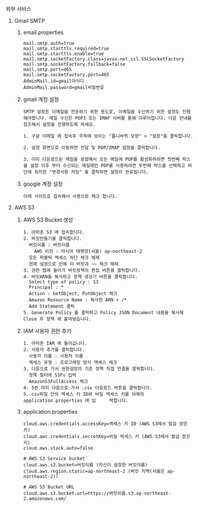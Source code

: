 외부 서비스

1. Gmail SMTP

   1. email.properties

      ```properties
      mail.smtp.auth=true
      mail.smtp.starttls.required=true
      mail.smtp.starttls.enable=true
      mail.smtp.socketFactory.class=javax.net.ssl.SSLSocketFactory
      mail.smtp.socketFactory.fallback=false
      mail.smtp.port=465
      mail.smtp.socketFactory.port=465
      AdminMail.id=gmail아이디
      AdminMail.password=gmail비밀번호
      ```

   2. gmail 계정 설정

      ```
      SMTP 설정은 이메일을 전송하기 위한 용도로, 이메일을 수신하기 위한 설정도 진행해야합니다. 메일 수신은 POP3 또는 IMAP 서버를 통해 이루어집니다. 다음 안내를 참조해서 설정을 진행하도록 하세요.
      
      1. 구글 이메일 에 접속후 우측에 보이는 "톱니바퀴 모양" > "설정"을 클릭합니다.
      
      2. 설정 화면으로 이동하면 전달 및 POP/IMAP 설정을 클릭합니다.
      
      3. 이미 다운로드된 메일을 포함해서 모든 메일에 POP를 활성화하려면 첫번째 박스를 설정 이후 부터 수신되는 메일에만 POP를 사용하려면 두번째 박스를 선택하고 하단에 위치한 "변경사항 저장" 을 클릭하면 설정이 완료됩니다.
      ```

   3. google 계정 설정

      ```
      아래 사이트로 접속해서 사용으로 체크 합니다.
      ```

      [https://www.google.com/settings/security/lesssecureapps]: https://www.google.com/settings/security/lesssecureapps

      

2. AWS S3

   1. AWS S3 Bucket 생성

      ```
      1. 아마존 S3 에 접속합니다.
      2. 버킷만들기를 클릭합니다.
      	버킷이름 : 버킷이름
          AWS 리전 : 아시아 태평양(서울) ap-northeast-2
      	모든 퍼블릭 액세스 차단 체크 해제 
      	현재 설정으로 인해 이 버킷과 ~~ 체크 해제
      3. 권한 탭에 들어가 버킷정책의 편집 버튼을 클릭합니다.
      4. 버킷ARN을 복사하고 정책 생성기 버튼을 클릭합니다.
      	Select type of policy : S3
      	Principal : *
      	Action : GetObject, PutObject 체크
      	Amazon Resource Name : 복사한 ARN + /*
      	Add Statement 클릭
      5. Generate Policy 를 클릭하고 Policy JSON Document 내용을 복사해 Close 후 정책	에 붙여넣습니다.
      ```

   2. IAM 사용자 권한 추가

      ```
      1. 아마존 IAM 에 들어갑니다.
      2. 사용자 추가를 클릭합니다.
      	사용자 이름 : 사용자 이름
      	액세스 유형 : 프로그래밍 방식 액세스 체크
      3. 다음으로 가서 권한설정의 기존 정책 직접 연결을 클릭합니다.
      	정책 필터에 S3Fu 입력
      	AmazonS3FullAccess 체크
      4. 5번 까지 다음으로 가서 .csv 다운로드 버튼을 클릭합니다.
      5. csv파일 안의 액세스 키 ID와 비밀 액세스 키를 아래의 application.properties 에 입	 력합니다.
      ```

   3. application.properties

      ```
      cloud.aws.credentials.accessKey=액세스 키 ID (AWS S3에서 발급 받은 키)
      cloud.aws.credentials.secretKey=비밀 엑세스 키 (AWS S3에서 발급 받은 키)
      cloud.aws.stack.auto=false
      
      # AWS S3 Service bucket
      cloud.aws.s3.bucket=버킷이름 (자신이 설정한 버킷이름)
      cloud.aws.region.static=ap-northeast-2 (버킷 지역(서울은 ap-northeast-2))
      
      # AWS S3 Bucket URL
      cloud.aws.s3.bucket.url=https://버킷이름.s3.ap-northeast-2.amazonaws.com/
      ```